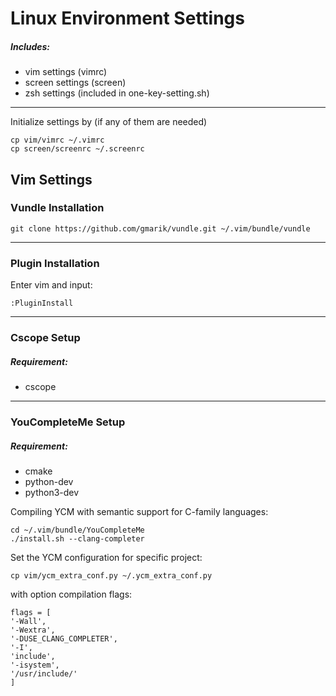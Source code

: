 # Linux Environment Settings
##### Includes:
* vim settings (vimrc)
* screen settings (screen)
* zsh settings (included in one-key-setting.sh)

*** 
Initialize settings by (if any of them are needed)
```
cp vim/vimrc ~/.vimrc
cp screen/screenrc ~/.screenrc
```

## Vim Settings
### Vundle Installation
```
git clone https://github.com/gmarik/vundle.git ~/.vim/bundle/vundle
```
*** 
### Plugin Installation
Enter vim and input:
```
:PluginInstall
```
*** 
### Cscope Setup
##### Requirement:
* cscope
*** 
### YouCompleteMe Setup
##### Requirement:
* cmake
* python-dev 
* python3-dev

Compiling YCM with semantic support for C-family languages:
```
cd ~/.vim/bundle/YouCompleteMe
./install.sh --clang-completer
```
Set the YCM configuration for specific project:
```
cp vim/ycm_extra_conf.py ~/.ycm_extra_conf.py
```

with option compilation flags:
```
flags = [
'-Wall',
'-Wextra',
'-DUSE_CLANG_COMPLETER',
'-I',
'include',
'-isystem',
'/usr/include/'
]
```
